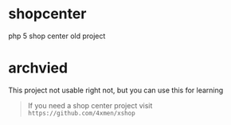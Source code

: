 # shopcenter
php 5 shop center old project

# archvied

This project not usable right not, but you can use this for learning

> If you need a shop center project visit `https://github.com/4xmen/xshop`
